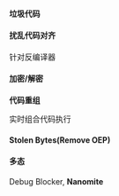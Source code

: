 

#### 垃圾代码





#### 扰乱代码对齐

针对反编译器



#### 加密/解密

**代码重组**

实时组合代码执行



#### Stolen Bytes(Remove OEP)



#### 多态



Debug Blocker, **Nanomite**